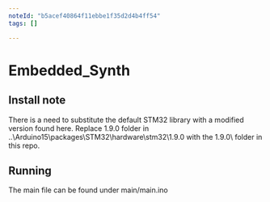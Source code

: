 ```yaml
---
noteId: "b5acef40864f11ebbe1f35d2d4b4ff54"
tags: []

---
```


# Embedded_Synth
## Install note
There is a need to substitute the default STM32 library with a modified version found here.
Replace 1.9.0 folder in ..\Arduino15\packages\STM32\hardware\stm32\1.9.0 with the 1.9.0\ folder in this repo.

## Running
The main file can be found under main/main.ino
